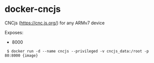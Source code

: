 # docker-cncjs

CNCjs (https://cnc.js.org/) for any ARMv7 device

Exposes:
- 8000

```
 $ docker run -d --name cncjs --privileged -v cncjs_data:/root -p 80:8000 {image}
```
